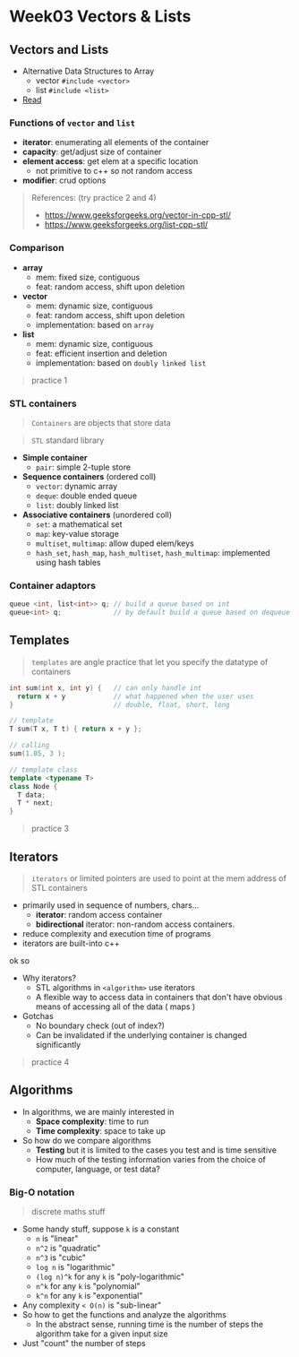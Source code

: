 # Week03 Vectors & Lists

## Vectors and Lists

- Alternative Data Structures to Array
  - vector `#include <vector>`
  - list `#include <list>`
- [Read](https://thispointer.com/difference-between-vector-and-list-in-c/)

### Functions of `vector` and `list`

- **iterator**: enumerating all elements of the container
- **capacity**: get/adjust size of container
- **element access**: get elem at a specific location
  - not primitive to c++ so not random access
- **modifier**: crud options

> References: (try practice 2 and 4)
> - https://www.geeksforgeeks.org/vector-in-cpp-stl/
> - https://www.geeksforgeeks.org/list-cpp-stl/


### Comparison

- **array**
  - mem: fixed size, contiguous
  - feat: random access, shift upon deletion
- **vector**
  - mem: dynamic size, contiguous
  - feat: random access, shift upon deletion
  - implementation: based on `array`
- **list**
  - mem: dynamic size, contiguous
  - feat: efficient insertion and deletion 
  - implementation: based on `doubly linked list`

> practice 1

### STL containers

> `Containers` are objects that store data

> `STL` standard library

- **Simple container**
  - `pair`: simple 2-tuple store
- **Sequence containers** (ordered coll)
  - `vector`: dynamic array
  - `deque`: double ended queue
  - `list`: doubly linked list
- **Associative containers** (unordered coll)
  - `set`: a mathematical set
  - `map`: key-value storage
  - `multiset`, `multimap`: allow duped elem/keys
  - `hash_set`, `hash_map`, `hash_multiset`, `hash_multimap`: implemented using hash tables

### Container adaptors

```cpp
queue <int, list<int>> q; // build a queue based on int
queue<int> q;             // by default build a queue based on dequeue
```

## Templates

> `templates` are angle practice that let you specify the datatype of containers

```cpp
int sum(int x, int y) {   // can only handle int
  return x + y            // what happened when the user uses
}                         // double, float, short, long

// template
T sum(T x, T t) { return x + y };

// calling
sum(1.05, 3 );
```

```cpp
// template class
template <typename T>
class Node {
  T data;
  T * next;
}
```

> practice 3

## Iterators

> `iterators` or limited pointers are used to point at the mem address of STL containers

- primarily used in sequence of  numbers, chars...
  - **iterator**: random access container
  - **bidirectional** iterator: non-random access containers.
- reduce complexity and execution time of programs
- iterators are built-into c++ 

ok so

- Why iterators?
  - STL algorithms in `<algorithm>` use iterators
  - A flexible way to access data in containers that don't have obvious means of accessing all of the data ( maps )
- Gotchas
  - No boundary check (out of index?)
  - Can be invalidated if the underlying container is changed significantly

> practice 4

## Algorithms

- In algorithms, we are mainly interested in
  - **Space complexity**: time to run
  - **Time complexity**: space to take up
- So how do we compare algorithms
  - **Testing** but it is limited to the cases you test and is time sensitive
  - How much of the testing information varies from the choice of computer, language, or test data?

### Big-O notation

> discrete maths stuff

- Some handy stuff, suppose `k` is a constant
  - `n` is "linear"
  - `n^2` is "quadratic"
  - `n^3` is "cubic"
  - `log n` is "logarithmic"
  - `(log n)^k` for any `k` is "poly-logarithmic"
  - `n^k` for any `k` is "polynomial"
  - `k^n` for any `k` is "exponential"
- Any complexity `< O(n)` is "sub-linear"
- So how to get the functions and analyze the algorithms
  - In the abstract sense, running time is the number of steps the algorithm take for a given input size
- Just "count" the number of steps


